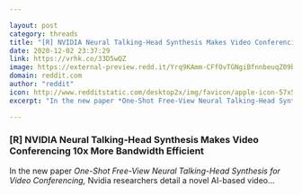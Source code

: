 ```yaml
---

layout: post
category: threads
title: "[R] NVIDIA Neural Talking-Head Synthesis Makes Video Conferencing 10x More Bandwidth Efficient"
date: 2020-12-02 23:37:29
link: https://vrhk.co/33D5wQZ
image: https://external-preview.redd.it/Yrq9KAmm-CFfOvTGNgiBfnnbeuqZ09b_OXz0LgFstEs.jpg?width=1000&height=468&auto=webp&crop=1000:468,smart&s=986aa9287116eb777dce0213cd0c06d0de9ee10b
domain: reddit.com
author: "reddit"
icon: http://www.redditstatic.com/desktop2x/img/favicon/apple-icon-57x57.png
excerpt: "In the new paper *One-Shot Free-View Neural Talking-Head Synthesis for Video Conferencing,* Nvidia researchers detail a novel AI-based video..."

---
```


### [R] NVIDIA Neural Talking-Head Synthesis Makes Video Conferencing 10x More Bandwidth Efficient

In the new paper *One-Shot Free-View Neural Talking-Head Synthesis for Video Conferencing,* Nvidia researchers detail a novel AI-based video...